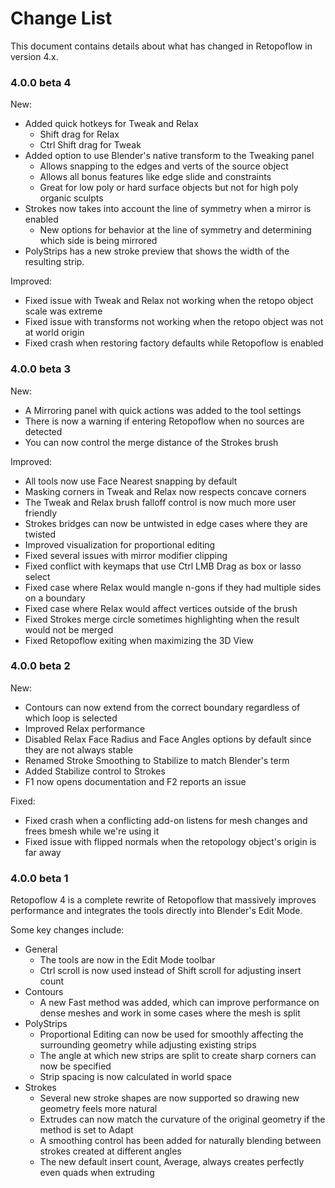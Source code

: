 # Change List

This document contains details about what has changed in Retopoflow in version 4.x.

### 4.0.0 beta 4

New:
- Added quick hotkeys for Tweak and Relax
    - Shift drag for Relax
    - Ctrl Shift drag for Tweak
- Added option to use Blender's native transform to the Tweaking panel
    - Allows snapping to the edges and verts of the source object
    - Allows all bonus features like edge slide and constraints
    - Great for low poly or hard surface objects but not for high poly organic sculpts
- Strokes now takes into account the line of symmetry when a mirror is enabled
    - New options for behavior at the line of symmetry and determining which side is being mirrored
- PolyStrips has a new stroke preview that shows the width of the resulting strip. 

Improved:
- Fixed issue with Tweak and Relax not working when the retopo object scale was extreme
- Fixed issue with transforms not working when the retopo object was not at world origin
- Fixed crash when restoring factory defaults while Retopoflow is enabled


### 4.0.0 beta 3

New:
- A Mirroring panel with quick actions was added to the tool settings
- There is now a warning if entering Retopoflow when no sources are detected
- You can now control the merge distance of the Strokes brush

Improved:
- All tools now use Face Nearest snapping by default
- Masking corners in Tweak and Relax now respects concave corners
- The Tweak and Relax brush falloff control is now much more user friendly
- Strokes bridges can now be untwisted in edge cases where they are twisted
- Improved visualization for proportional editing
- Fixed several issues with mirror modifier clipping
- Fixed conflict with keymaps that use Ctrl LMB Drag as box or lasso select
- Fixed case where Relax would mangle n-gons if they had multiple sides on a boundary
- Fixed case where Relax would affect vertices outside of the brush
- Fixed Strokes merge circle sometimes highlighting when the result would not be merged
- Fixed Retopoflow exiting when maximizing the 3D View

### 4.0.0 beta 2

New:
- Contours can now extend from the correct boundary regardless of which loop is selected
- Improved Relax performance
- Disabled Relax Face Radius and Face Angles options by default since they are not always stable
- Renamed Stroke Smoothing to Stabilize to match Blender's term
- Added Stabilize control to Strokes
- F1 now opens documentation and F2 reports an issue

Fixed:
- Fixed crash when a conflicting add-on listens for mesh changes and frees bmesh while we're using it
- Fixed issue with flipped normals when the retopology object's origin is far away

### 4.0.0 beta 1

Retopoflow 4 is a complete rewrite of Retopoflow that massively improves performance and integrates the tools directly into Blender's Edit Mode. 

Some key changes include:
- General 
    - The tools are now in the Edit Mode toolbar
    - Ctrl scroll is now used instead of Shift scroll for adjusting insert count 
- Contours
    - A new Fast method was added, which can improve performance on dense meshes and work in some cases where the mesh is split
- PolyStrips
    - Proportional Editing can now be used for smoothly affecting the surrounding geometry while adjusting existing strips
    - The angle at which new strips are split to create sharp corners can now be specified
    - Strip spacing is now calculated in world space
- Strokes 
    - Several new stroke shapes are now supported so drawing new geometry feels more natural
    - Extrudes can now match the curvature of the original geometry if the method is set to Adapt
    - A smoothing control has been added for naturally blending between strokes created at different angles
    - The new default insert count, Average, always creates perfectly even quads when extruding 

